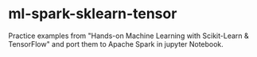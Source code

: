 # ml-spark-sklearn-tensor
Practice examples from "Hands-on Machine Learning with Scikit-Learn &amp; TensorFlow" and port them to Apache Spark in jupyter Notebook.


